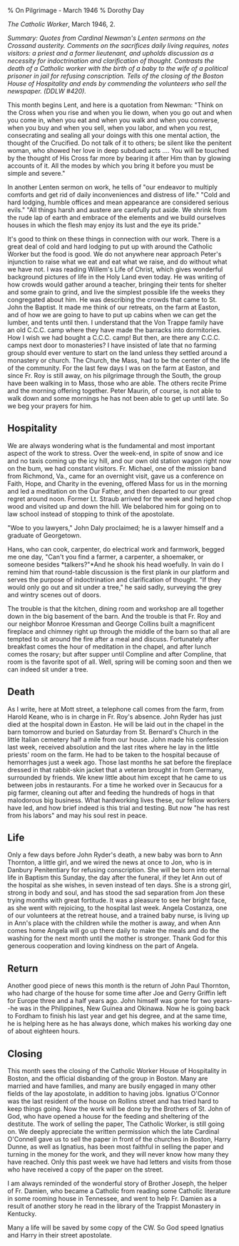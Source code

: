 % On Pilgrimage - March 1946
% Dorothy Day

*The Catholic Worker*, March 1946, 2.

*Summary: Quotes from Cardinal Newman's Lenten sermons on the Crossand
austerity. Comments on the sacrifices daily living requires, notes
visitors: a priest and a former lieutenant, and upholds discussion as a
necessity for indoctrination and clarification of thought. Contrasts the
death of a Catholic worker with the birth of a baby to the wife of a
political prisoner in jail for refusing conscription. Tells of the
closing of the Boston House of Hospitality and ends by commending the
volunteers who sell the newspaper. (DDLW \#420).*

This month begins Lent, and here is a quotation from Newman: "Think on
the Cross when you rise and when you lie down, when you go out and when
you come in, when you eat and when you walk and when you converse, when
you buy and when you sell, when you labor, and when you rest,
consecrating and sealing all your doings with this one mental action,
the thought of the Crucified. Do not talk of it to others; be silent
like the penitent woman, who showed her love in deep subdued acts ....
You will be touched by the thought of His Cross far more by bearing it
after Him than by glowing accounts of it. All the modes by which you
bring it before you must be simple and severe."

In another Lenten sermon on work, he tells of "our endeavor to multiply
comforts and get rid of daily inconveniences and distress of life."
"Cold and hard lodging, humble offices and mean appearance are
considered serious evils." "All things harsh and austere are carefully
put aside. We shrink from the rude lap of earth and embrace of the
elements and we build ourselves houses in which the flesh may enjoy its
lust and the eye its pride."

It's good to think on these things in connection with our work. There is
a great deal of cold and hard lodging to put up with around the Catholic
Worker but the food is good. We do not anywhere near approach Peter's
injunction to raise what we eat and eat what we raise, and do without
what we have not. I was reading Willem's Life of Christ, which gives
wonderful background pictures of life in the Holy Land even today. He
was writing of how crowds would gather around a teacher, bringing their
tents for shelter and some grain to grind, and live the simplest
possible life the weeks they congregated about him. He was describing
the crowds that came to St. John the Baptist. It made me think of our
retreats, on the farm at Easton, and of how we are going to have to put
up cabins when we can get the lumber, and tents until then. I understand
that the Von Trappe family have an old C.C.C. camp where they have made
the barracks into dormitories. How I wish we had bought a C.C.C. camp!
But then, are there any C.C.C. camps next door to monasteries? I have
insisted of late that no farming group should ever venture to start on
the land unless they settled around a monastery or church. The Church,
the Mass, had to be the center of the life of the community. For the
last few days I was on the farm at Easton, and since Fr. Roy is still
away, on his pilgrimage through the South, the group have been walking
in to Mass, those who are able. The others recite Prime and the morning
offering together. Peter Maurin, of course, is not able to walk down and
some mornings he has not been able to get up until late. So we beg your
prayers for him.

Hospitality
-----------

We are always wondering what is the fundamental and most important
aspect of the work to stress. Over the week-end, in spite of snow and
ice and no taxis coming up the icy hill, and our own old station wagon
right now on the bum, we had constant visitors. Fr. Michael, one of the
mission band from Richmond, Va., came for an overnight visit, gave us a
conference on Faith, Hope, and Charity in the evening, offered Mass for
us in the morning and led a meditation on the Our Father, and then
departed to our great regret around noon. Former Lt. Straub arrived for
the week and helped chop wood and visited up and down the hill. We
belabored him for going on to law school instead of stopping to think of
the apostolate.

"Woe to you lawyers," John Daly proclaimed; he is a lawyer himself and a
graduate of Georgetown.

Hans, who can cook, carpenter, do electrical work and farmwork, begged
me one day, "Can't you find a farmer, a carpenter, a shoemaker, or
someone besides *talkers?"*And he shook his head woefully. In vain do I
remind him that round-table discussion is the first plank in our
platform and serves the purpose of indoctrination and clarification of
thought. "If they would only go out and sit under a tree," he said
sadly, surveying the grey and wintry scenes out of doors.

The trouble is that the kitchen, dining room and workshop are all
together down in the big basement of the barn. And the trouble is that
Fr. Roy and our neighbor Monroe Kressman and George Collins built a
magnificent fireplace and chimney right up through the middle of the
barn so that all are tempted to sit around the fire after a meal and
discuss. Fortunately after breakfast comes the hour of meditation in the
chapel, and after lunch comes the rosary; but after supper until
Compline and after Compline, that room is the favorite spot of all.
Well, spring will be coming soon and then we can indeed sit under a
tree.

Death
-----

As I write, here at Mott street, a telephone call comes from the farm,
from Harold Keane, who is in charge in Fr. Roy's absence. John Ryder has
just died at the hospital down in Easton. He will be laid out in the
chapel in the barn tomorrow and buried on Saturday from St. Bernard's
Church in the little Italian cemetery half a mile from our house. John
made his confession last week, received absolution and the last rites
where he lay in the little priests' room on the farm. He had to be taken
to the hospital because of hemorrhages just a week ago. Those last
months he sat before the fireplace dressed in that rabbit-skin jacket
that a veteran brought in from Germany, surrounded by friends. We knew
little about him except that he came to us between jobs in restaurants.
For a time he worked over in Secaucus for a pig farmer, cleaning out
after and feeding the hundreds of hogs in that malodorous big business.
What hardworking lives these, our fellow workers have led, and how brief
indeed is this trial and testing. But now "he has rest from his labors"
and may his soul rest in peace.

Life
----

Only a few days before John Ryder's death, a new baby was born to Ann
Thornton, a little girl, and we wired the news at once to Jon, who is in
Danbury Penitentiary for refusing conscription. She will be born into
eternal life in Baptism this Sunday, the day after the funeral, if they
let Ann out of the hospital as she wishes, in seven instead of ten days.
She is a strong girl, strong in body and soul, and has stood the sad
separation from Jon these trying months with great fortitude. It was a
pleasure to see her bright face, as she went with rejoicing, to the
hospital last week. Angela Costanza, one of our volunteers at the
retreat house, and a trained baby nurse, is living up in Ann's place
with the children while the mother is away, and when Ann comes home
Angela will go up there daily to make the meals and do the washing for
the next month until the mother is stronger. Thank God for this generous
cooperation and loving kindness on the part of Angela.

Return
------

Another good piece of news this month is the return of John Paul
Thornton, who had charge of the house for some time after Joe and Gerry
Griffin left for Europe three and a half years ago. John himself was
gone for two years--he was in the Philippines, New Guinea and Okinawa.
Now he is going back to Fordham to finish his last year and get his
degree, and at the same time, he is helping here as he has always done,
which makes his working day one of about eighteen hours.

Closing
-------

This month sees the closing of the Catholic Worker House of Hospitality
in Boston, and the official disbanding of the group in Boston. Many are
married and have families, and many are busily engaged in many other
fields of the lay apostolate, in addition to having jobs. Ignatius
O'Connor was the last resident of the house on Rollins street and has
tried hard to keep things going. Now the work will be done by the
Brothers of St. John of God, who have opened a house for the feeding and
sheltering of the destitute. The work of selling the paper, The Catholic
Worker, is still going on. We deeply appreciate the written permission
which the late Cardinal O'Connell gave us to sell the paper in front of
the churches in Boston, Harry Dunne, as well as Ignatius, has been most
faithful in selling the paper and turning in the money for the work, and
they will never know how many they have reached. Only this past week we
have had letters and visits from those who have received a copy of the
paper on the street.

I am always reminded of the wonderful story of Brother Joseph, the
helper of Fr. Damien, who became a Catholic from reading some Catholic
literature in some rooming house in Tennessee, and went to help Fr.
Damien as a result of another story he read in the library of the
Trappist Monastery in Kentucky.

Many a life will be saved by some copy of the CW. So God speed Ignatius
and Harry in their street apostolate.
